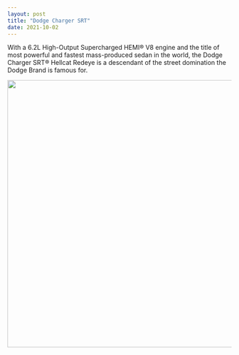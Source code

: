 ```yaml
---
layout: post
title: "Dodge Charger SRT"
date: 2021-10-02
---
```

With a 6.2L High-Output Supercharged HEMI® V8 engine and the title of most powerful and fastest mass-produced sedan in the world, the Dodge Charger SRT® Hellcat Redeye is a descendant of the street domination the Dodge Brand is famous for.

<img src="https://wallpapercave.com/wp/wp7551709.jpg" width="1100" height="600" >

